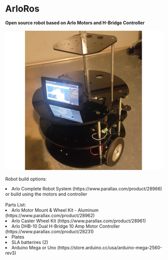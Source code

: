 # ArloRos
<b>Open source robot based on Arlo Motors and H-Bridge Controller</b>
<br><br>
<img src="https://github.com/kmarif/ArloRos/blob/master/images/ArloRos_1.jpg" alt="ArloRos Research Platform">
<br><br>
Robot build options:
<li> Arlo Complete Robot System (https://www.parallax.com/product/28966)
<br>
or build using the motors and controller <br><br>
Parts List:
<li>Arlo Motor Mount & Wheel Kit - Aluminum (https://www.parallax.com/product/28962)
<li>Arlo Caster Wheel Kit (https://www.parallax.com/product/28961)
<li>Arlo DHB-10 Dual H-Bridge 10 Amp Motor Controller (https://www.parallax.com/product/28231)
<li>Plates
<li>SLA batterires (2)
<li> Arduino Mega or Uno (https://store.arduino.cc/usa/arduino-mega-2560-rev3)

